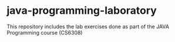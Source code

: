 # java-programming-laboratory
This repository includes the lab exercises done as part of the JAVA Programming course (CS6308)
